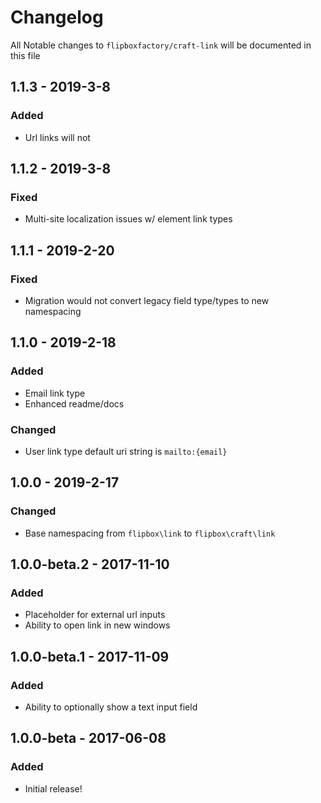# Changelog
All Notable changes to `flipboxfactory/craft-link` will be documented in this file

## 1.1.3 - 2019-3-8
### Added
- Url links will not 

## 1.1.2 - 2019-3-8
### Fixed
- Multi-site localization issues w/ element link types

## 1.1.1 - 2019-2-20
### Fixed
- Migration would not convert legacy field type/types to new namespacing

## 1.1.0 - 2019-2-18
### Added
- Email link type
- Enhanced readme/docs

### Changed
- User link type default uri string is `mailto:{email}`

## 1.0.0 - 2019-2-17
### Changed
- Base namespacing from `flipbox\link` to `flipbox\craft\link`

## 1.0.0-beta.2 - 2017-11-10
### Added
- Placeholder for external url inputs
- Ability to open link in new windows

## 1.0.0-beta.1 - 2017-11-09
### Added
- Ability to optionally show a text input field

## 1.0.0-beta - 2017-06-08
### Added
- Initial release!